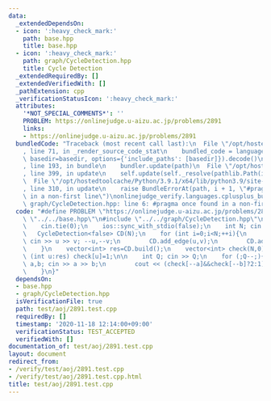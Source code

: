 ```yaml
---
data:
  _extendedDependsOn:
  - icon: ':heavy_check_mark:'
    path: base.hpp
    title: base.hpp
  - icon: ':heavy_check_mark:'
    path: graph/CycleDetection.hpp
    title: Cycle Detection
  _extendedRequiredBy: []
  _extendedVerifiedWith: []
  _pathExtension: cpp
  _verificationStatusIcon: ':heavy_check_mark:'
  attributes:
    '*NOT_SPECIAL_COMMENTS*': ''
    PROBLEM: https://onlinejudge.u-aizu.ac.jp/problems/2891
    links:
    - https://onlinejudge.u-aizu.ac.jp/problems/2891
  bundledCode: "Traceback (most recent call last):\n  File \"/opt/hostedtoolcache/Python/3.9.1/x64/lib/python3.9/site-packages/onlinejudge_verify/documentation/build.py\"\
    , line 71, in _render_source_code_stat\n    bundled_code = language.bundle(stat.path,\
    \ basedir=basedir, options={'include_paths': [basedir]}).decode()\n  File \"/opt/hostedtoolcache/Python/3.9.1/x64/lib/python3.9/site-packages/onlinejudge_verify/languages/cplusplus.py\"\
    , line 193, in bundle\n    bundler.update(path)\n  File \"/opt/hostedtoolcache/Python/3.9.1/x64/lib/python3.9/site-packages/onlinejudge_verify/languages/cplusplus_bundle.py\"\
    , line 399, in update\n    self.update(self._resolve(pathlib.Path(included), included_from=path))\n\
    \  File \"/opt/hostedtoolcache/Python/3.9.1/x64/lib/python3.9/site-packages/onlinejudge_verify/languages/cplusplus_bundle.py\"\
    , line 310, in update\n    raise BundleErrorAt(path, i + 1, \"#pragma once found\
    \ in a non-first line\")\nonlinejudge_verify.languages.cplusplus_bundle.BundleErrorAt:\
    \ graph/CycleDetection.hpp: line 6: #pragma once found in a non-first line\n"
  code: "#define PROBLEM \"https://onlinejudge.u-aizu.ac.jp/problems/2891\"\n\n#include\
    \ \"../../base.hpp\"\n#include \"../../graph/CycleDetection.hpp\"\n\nint main(){\n\
    \    cin.tie(0);\n    ios::sync_with_stdio(false);\n    int N; cin >> N;\n\n \
    \   CycleDetection<false> CD(N);\n    for (int i=0;i<N;++i){\n        int u,v;\
    \ cin >> u >> v; --u,--v;\n        CD.add_edge(u,v);\n        CD.add_edge(v,u);\n\
    \    }\n    vector<int> res=CD.build();\n    vector<int> check(N,0);\n    for\
    \ (int u:res) check[u]=1;\n\n    int Q; cin >> Q;\n    for (;Q--;){\n        int\
    \ a,b; cin >> a >> b;\n        cout << (check[--a]&&check[--b]?2:1) << '\\n';\n\
    \    }\n}"
  dependsOn:
  - base.hpp
  - graph/CycleDetection.hpp
  isVerificationFile: true
  path: test/aoj/2891.test.cpp
  requiredBy: []
  timestamp: '2020-11-18 12:14:00+09:00'
  verificationStatus: TEST_ACCEPTED
  verifiedWith: []
documentation_of: test/aoj/2891.test.cpp
layout: document
redirect_from:
- /verify/test/aoj/2891.test.cpp
- /verify/test/aoj/2891.test.cpp.html
title: test/aoj/2891.test.cpp
---
```

